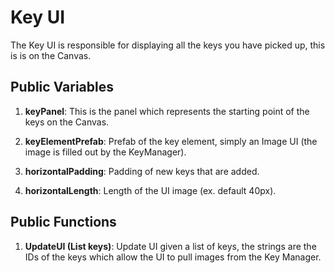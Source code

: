 # Key UI

The Key UI is responsible for displaying all the keys you have picked up, this is is on the Canvas.

## Public Variables

1. **keyPanel**: This is the panel which represents the starting point of the keys on the Canvas.

2. **keyElementPrefab**: Prefab of the key element, simply an Image UI (the image is filled out by the KeyManager).

3. **horizontalPadding**: Padding of new keys that are added.

4. **horizontalLength**: Length of the UI image (ex. default 40px).

## Public Functions

1. **UpdateUI (List<string> keys)**: Update UI given a list of keys, the strings are the IDs of the keys which allow the UI to pull images from the Key Manager.
